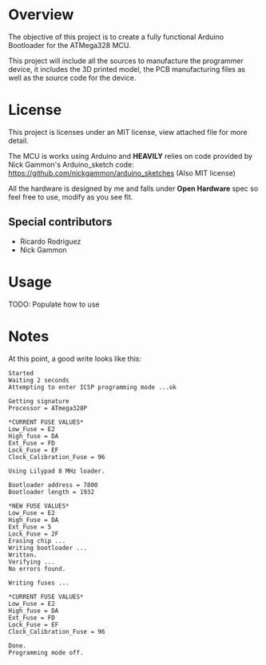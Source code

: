# Overview
The objective of this project is to create a fully functional Arduino Bootloader for the ATMega328 MCU.

This project will include all the sources to manufacture the programmer device, it includes the 3D printed model, the PCB manufacturing files as well as the source code for the device.

# License
This project is licenses under an MIT license, view attached file for more detail.

The MCU is works using Arduino and **HEAVILY** relies on code provided by Nick Gammon's Arduino_sketch code: https://github.com/nickgammon/arduino_sketches (Also MIT license)

All the hardware is designed by me and falls under **Open Hardware** spec so feel free to use, modify as you see fit.

## Special contributors
* Ricardo Rodriguez
* Nick Gammon

# Usage
TODO: Populate how to use

# Notes
At this point, a good write looks like this:

```
Started
Waiting 2 seconds
Attempting to enter ICSP programming mode ...ok

Getting signature
Processor = ATmega328P

*CURRENT FUSE VALUES*
Low_Fuse = E2
High_fuse = DA
Ext_Fuse = FD
Lock_Fuse = EF
Clock_Calibration_Fuse = 96

Using Lilypad 8 MHz loader.

Bootloader address = 7800
Bootloader length = 1932

*NEW FUSE VALUES*
Low_Fuse = E2
High_Fuse = DA
Ext_Fuse = 5
Lock_Fuse = 2F
Erasing chip ...
Writing bootloader ...
Written.
Verifying ...
No errors found.

Writing fuses ...

*CURRENT FUSE VALUES*
Low_Fuse = E2
High_fuse = DA
Ext_Fuse = FD
Lock_Fuse = EF
Clock_Calibration_Fuse = 96

Done.
Programming mode off.
```
